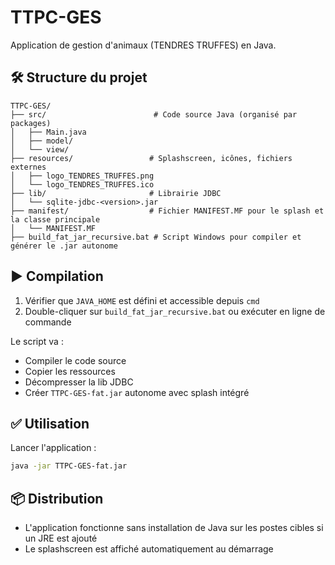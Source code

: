 # TTPC-GES

Application de gestion d'animaux (TENDRES TRUFFES) en Java.

## 🛠 Structure du projet

```
TTPC-GES/
├── src/                        # Code source Java (organisé par packages)
│   ├── Main.java
│   ├── model/
│   └── view/
├── resources/                 # Splashscreen, icônes, fichiers externes
│   ├── logo_TENDRES_TRUFFES.png
│   └── logo_TENDRES_TRUFFES.ico
├── lib/                       # Librairie JDBC
│   └── sqlite-jdbc-<version>.jar
├── manifest/                  # Fichier MANIFEST.MF pour le splash et la classe principale
│   └── MANIFEST.MF
├── build_fat_jar_recursive.bat # Script Windows pour compiler et générer le .jar autonome
```

## ▶️ Compilation

1. Vérifier que `JAVA_HOME` est défini et accessible depuis `cmd`
2. Double-cliquer sur `build_fat_jar_recursive.bat` ou exécuter en ligne de commande

Le script va :
- Compiler le code source
- Copier les ressources
- Décompresser la lib JDBC
- Créer `TTPC-GES-fat.jar` autonome avec splash intégré

## ✅ Utilisation

Lancer l'application :
```bash
java -jar TTPC-GES-fat.jar
```

## 📦 Distribution

- L'application fonctionne sans installation de Java sur les postes cibles si un JRE est ajouté
- Le splashscreen est affiché automatiquement au démarrage
